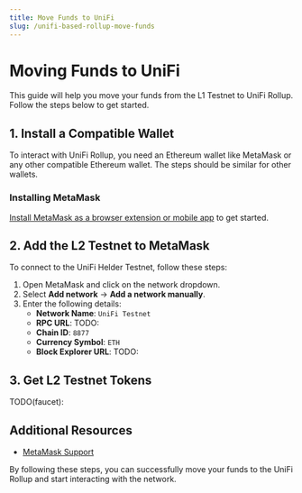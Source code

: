 ```yaml
---
title: Move Funds to UniFi
slug: /unifi-based-rollup-move-funds
---
```


# Moving Funds to UniFi

This guide will help you move your funds from the L1 Testnet to UniFi Rollup. Follow the steps below to get started.

## 1. Install a Compatible Wallet

To interact with UniFi Rollup, you need an Ethereum wallet like MetaMask or any other compatible Ethereum wallet. The steps should be similar for other wallets.

### Installing MetaMask

[Install MetaMask as a browser extension or mobile app](https://metamask.io/download/) to get started.

## 2. Add the L2 Testnet to MetaMask

To connect to the UniFi Helder Testnet, follow these steps:

1. Open MetaMask and click on the network dropdown.
2. Select **Add network** → **Add a network manually**.
3. Enter the following details:
   - **Network Name**: `UniFi Testnet`
   - **RPC URL**: TODO:
   - **Chain ID**: `8877`
   - **Currency Symbol**: `ETH`
   - **Block Explorer URL**: TODO:

## 3. Get L2 Testnet Tokens

TODO(faucet):

## Additional Resources

- [MetaMask Support](https://support.metamask.io)

By following these steps, you can successfully move your funds to the UniFi Rollup and start interacting with the network.
